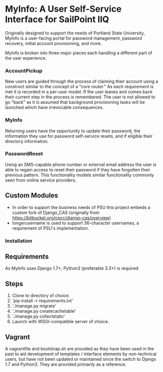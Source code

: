 # MyInfo: A User Self-Service Interface for SailPoint IIQ

Originally designed to support the needs of Portland State University, MyInfo is a user-facing portal for password management, password recovery, initial account provisioning, and more.

MyInfo is broken into three major pieces each handling a different part of the user experience.

### AccountPickup

New users are guided through the process of claiming their account using a construct similar to the concept of a "core router." As each requirement is met it is recorded in a per-user model. If the user leaves and comes back their current step in the process is remembered. The user is not allowed to go "back" as it is assumed that background provisioning tasks will be launched which have irrevocable consequences.

### MyInfo

Returning users have the opportunity to update their password, the information they use for password self-service resets, and if eligible their directory information.

### PasswordReset

Using an SMS-capable phone number or external email address the user is able to regain access to reset their password if they have forgotten their previous pattern. This functionality models similar functionality commonly seen from online service providers.

## Custom Modules

* In order to support the business needs of PSU this project embeds a custom fork of Django_CAS (originally from https://bitbucket.org/cpcc/django-cas/overview)
* longerusername is used to support 36-character usernames, a requirement of PSU's implementation.

### Installation

## Requirements

As MyInfo uses Django 1.7+, Python3 (preferable 3.3+) is required.

## Steps

1. Clone to directory of choice.
2. 'pip install -r requirements.txt'
2. './manage.py migrate'
3. './manage.py createcachetable'
5. './manage.py collectstatic'
6. Launch with WSGI-compatible server of choice.


## Vagrant

A vagrantfile and bootstrap.sh are provided as they have been used in the past to aid development of templates / interface elements by non-technical users, but have not been updated or maintained since the switch to Django 1.7 and Python3. They are provided primarily as a reference.